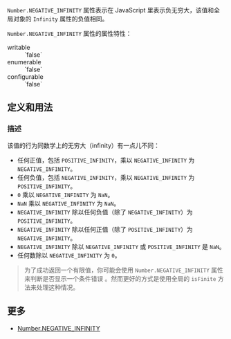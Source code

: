 `Number.NEGATIVE_INFINITY` 属性表示在 JavaScript 里表示负无穷大，该值和全局对象的 `Infinity` 属性的负值相同。

`Number.NEGATIVE_INFINITY` 属性的属性特性：

<dl class="dl-horizontal">

<dt>writable</dt>

<dd>`false`</dd>

<dt>enumerable</dt>

<dd>`false`</dd>

<dt>configurable</dt>

<dd>`false`</dd>

</dl>

## 定义和用法

### 描述

该值的行为同数学上的无穷大（infinity）有一点儿不同：

*   任何正值，包括 `POSITIVE_INFINITY`，乘以 `NEGATIVE_INFINITY` 为 `NEGATIVE_INFINITY`。
*   任何负值，包括 `NEGATIVE_INFINITY`，乘以 `NEGATIVE_INFINITY` 为 `POSITIVE_INFINITY`。
*   `0` 乘以 `NEGATIVE_INFINITY` 为 `NaN`。
*   `NaN` 乘以 `NEGATIVE_INFINITY` 为 `NaN`。
*   `NEGATIVE_INFINITY` 除以任何负值（除了 `NEGATIVE_INFINITY`）为 `POSITIVE_INFINITY`。
*   `NEGATIVE_INFINITY` 除以任何正值（除了 `POSITIVE_INFINITY`）为 `NEGATIVE_INFINITY`。
*   `NEGATIVE_INFINITY` 除以 `NEGATIVE_INFINITY` 或 `POSITIVE_INFINITY` 是 `NaN`。
*   任何数除以 `NEGATIVE_INFINITY` 为 `0`。

> 为了成功返回一个有限值，你可能会使用 `Number.NEGATIVE_INFINITY` 属性来判断是否显示一个条件错误 。然而更好的方式是使用全局的 `isFinite` 方法来处理这种情况。

## 更多

*   [Number.NEGATIVE_INFINITY](https://developer.mozilla.org/zh-CN/docs/Web/JavaScript/Reference/Global_Objects/Number/NEGATIVE_INFINITY )